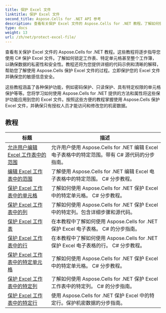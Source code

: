 ```yaml
---
title: 保护 Excel 文件
linktitle: 保护 Excel 文件
second_title: Aspose.Cells for .NET API 参考
description: 查看有关保护 Excel 文件的 Aspose.Cells for .NET 教程。了解如何使用 C# 保护您的机密数据。
type: docs
weight: 13
url: /zh/net/protect-excel-file/
---
```

查看有关保护 Excel 文件的 Aspose.Cells for .NET 教程。这些教程将逐步指导您使用 C# 保护 Excel 文件。了解如何锁定工作表、特定单元格甚至整个工作簿，以确保数据的私密性和安全性。教程还将为您提供详细的代码示例和清晰的解释，帮助您了解使用 Aspose.Cells 保护 Excel 文件的过程。立即保护您的 Excel 文件并确保您的敏感信息安全。

这些教程涵盖了各种保护功能，例如密码保护、只读保护、具有特定权限的单元格保护等等。您将学习如何使用 Aspose.Cells for .NET 提供的方法和属性将这些保护功能应用到您的 Excel 文件。按照这些方便的教程掌握使用 Aspose.Cells 保护 Excel 文件，并确保只有授权人员才能访问和修改您的机密数据。

## 教程 
| 标题 | 描述 |
| --- | --- |
| [允许用户编辑 Excel 工作表中的范围](./allow-user-to-edit-ranges-in-excel-worksheet/) | 允许用户使用 Aspose.Cells for .NET 编辑 Excel 电子表格中的特定范围。带有 C# 源代码的分步指南。 |  
| [编辑 Excel 工作表中的范围](./edit-ranges-in-excel-worksheet/) | 了解使用 Aspose.Cells for .NET 编辑 Excel 电子表格中的特定范围。 C# 分步教程。 |  
| [保护 Excel 工作表中的单元格](./protect-cells-in-excel-worksheet/) | 了解如何使用 Aspose.Cells for .NET 保护 Excel 中的特定单元格。 C# 分步教程。 |  
| [保护 Excel 工作表中的列](./protect-column-in-excel-worksheet/) | 了解如何使用 Aspose.Cells for .NET 保护 Excel 中的特定列。包含详细步骤和源代码。 |  
| [保护 Excel 工作表](./protect-excel-worksheet/) | 在本教程中了解如何使用 Aspose.Cells for .NET 保护 Excel 电子表格。 C# 的分步指南。 |  
| [保护 Excel 工作表中的行](./protect-row-in-excel-worksheet/) | 在本教程中了解如何使用 Aspose.Cells for .NET 保护 Excel 电子表格的行。 C# 分步教程。 |  
| [保护 Excel 工作表中的特定单元格](./protect-specific-cells-in-a-excel-worksheet/) | 了解如何使用 Aspose.Cells for .NET 保护 Excel 中的特定单元格。 C# 分步教程。 |  
| [保护 Excel 工作表中的特定列](./protect-specific-column-in-excel-worksheet/) | 了解如何使用 Aspose.Cells for .NET 保护 Excel 工作表中的特定列。 C# 的分步指南。 |  
| [保护 Excel 工作表中的特定行](./protect-specific-row-in-excel-worksheet/) | 使用 Aspose.Cells for .NET 保护 Excel 中的特定行。保护机密数据的分步指南。 |  